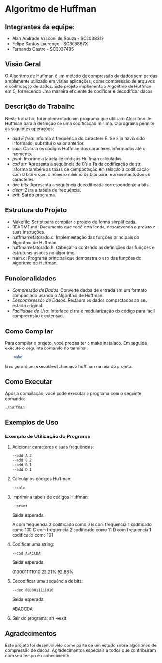 # Algoritmo de Huffman

## Integrantes da equipe:
- Alan Andrade Vasconi de Souza - SC3038319
- Felipe Santos Lourenço - SC303867X
- Fernando Castro - SC3037495

## Visão Geral

O Algoritmo de Huffman é um método de compressão de dados sem perdas amplamente utilizado em várias aplicações, como compressão de arquivos e codificação de dados. Este projeto implementa o Algoritmo de Huffman em C, fornecendo uma maneira eficiente de codificar e decodificar dados.

## Descrição do Trabalho

Neste trabalho, foi implementado um programa que utiliza o Algoritmo de Huffman para a definição de uma codificação mínima. O programa permite as seguintes operações:

- *add E freq*: Informa a frequência do caractere E. Se E já havia sido informado, substitui o valor anterior.
- *calc*: Calcula os códigos Huffman dos caracteres informados até o momento.
- *print*: Imprime a tabela de códigos Huffman calculados.
- *cod str*: Apresenta a sequência de 0’s e 1’s da codificação de str. Informa também as taxas de compactação em relação à codificação com 8 bits e com o número mínimo de bits para representar todos os caracteres.
- *dec bits*: Apresenta a sequência decodificada correspondente a bits.
- *clear*: Zera a tabela de frequência.
- *exit*: Sai do programa.

## Estrutura do Projeto

- Makefile: Script para compilar o projeto de forma simplificada.
- README.md: Documento que você está lendo, descrevendo o projeto e suas instruções.
- huffmanrefatorado.c: Implementação das funções principais do Algoritmo de Huffman.
- huffmanrefatorado.h: Cabeçalho contendo as definições das funções e estruturas usadas no algoritmo.
- main.c: Programa principal que demonstra o uso das funções do Algoritmo de Huffman.

## Funcionalidades

- *Compressão de Dados*: Converte dados de entrada em um formato compactado usando o Algoritmo de Huffman.
- *Descompressão de Dados*: Restaura os dados compactados ao seu estado original.
- *Facilidade de Uso*: Interface clara e modularização do código para fácil compreensão e extensão.

## Como Compilar

Para compilar o projeto, você precisa ter o make instalado. Em seguida, execute o seguinte comando no terminal:

```sh
    make
```


Isso gerará um executável chamado huffman na raiz do projeto.

## Como Executar

Após a compilação, você pode executar o programa com o seguinte comando:

```sh
./huffman
```

## Exemplos de Uso

### Exemplo de Utilização do Programa

1. Adicionar caracteres e suas frequências:
    ```sh
    ->add A 3
    ->add C 2
    ->add B 1
    ->add D 1
    ```

2. Calcular os códigos Huffman:
    ```sh
    ->calc
    ```

3. Imprimir a tabela de códigos Huffman:
    ```sh
    ->print
    ```
    Saída esperada:
    
    A com frequencia 3 codificado como 0
    B com frequencia 1 codificado como 100
    C com frequencia 2 codificado como 11
    D com frequencia 1 codificado como 101
    

4. Codificar uma string:
    ```sh
    ->cod ABACCDA
    ```
    Saída esperada:
    
    0100011111010 23.21% 92.86%
    

5. Decodificar uma sequência de bits:
    ```sh
    ->dec 0100011111010
    ```
    Saída esperada:
    
    ABACCDA
    

6. Sair do programa:
    sh
    ->exit
    

## Agradecimentos

Este projeto foi desenvolvido como parte de um estudo sobre algoritmos de compressão de dados. Agradecimentos especiais a todos que contribuíram com seu tempo e conhecimento.
